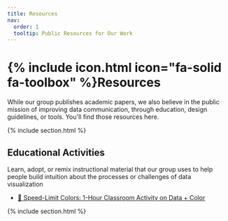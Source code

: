 ```yaml
---
title: Resources
nav:
  order: 1
  tooltip: Public Resources for Our Work
---
```


# {% include icon.html icon="fa-solid fa-toolbox" %}Resources

While our group publishes academic papers, we also believe in the public mission of improving data communication, through education, design guidelines, or tools. You'll find those resources here. 

{% include section.html %}

## Educational Activities
Learn, adopt, or remix instructional material that our group uses to help people build intuition about the processes or challenges of data visualization

- [🚦 Speed-Limit Colors: 1-Hour Classroom Activity on Data + Color](./ed/color-speed)

<!-- {% include citation.html lookup="Open collaborative writing with Manubot" style="rich" %} -->

{% include section.html %}

<!-- ## Guides and  -->

<!-- {% include search-box.html %}

{% include search-info.html %}

{% include list.html data="citations" component="citation" style="rich" %} -->
